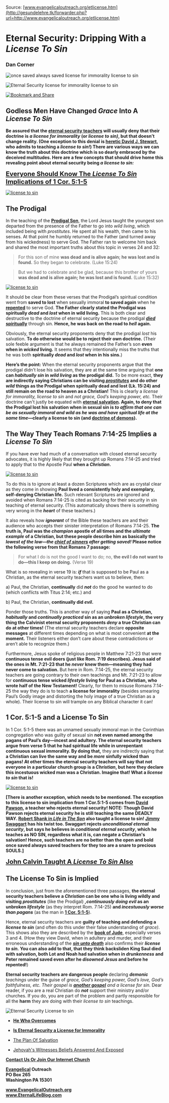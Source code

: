 <!--t Eternal Security: Dripping With a License To Sin t-->
<!--d  d-->

Source: [www.evangelicaloutreach.org/etlicense.htm](http://gesundelehre.tk/forwarder.php?url=http://www.evangelicaloutreach.org/etlicense.htm)

# Eternal Security: Dripping With a _License To Sin_


### Dan Corner

![once saved always saved license for immorality license to sin](../../files/pictures/evangelical-license-for-immorality.jpg "once saved always saved license for immorality license to sin")

![Eternal Security license for immorality license to sin](../../files/pictures/a-colorb.gif "Eternal Security license for immorality license to sin")


[![Bookmark and Share](../s7.addthis.com/static/btn/v2/lg-share-en.gif)](http://www.addthis.com/bookmark.php?v=250&username=xa-4ce723c86d857fe0)


## Godless Men Have Changed _Grace_ Into A _License To Sin_

**Be assured that the [eternal security teachers](http://gesundelehre.tk/forwarder.php?url=http://evangelicaloutreach.org/eternal-security-teachers.html) will usually deny that their doctrine is _a license for immorality_ (or _license to sin)_, but that doesn’t change reality. (One exception to this denial is [heretic David J. Stewart](http://gesundelehre.tk/forwarder.php?url=http://evangelicaloutreach.org/hereticDavidJStewart.html), who admits to teaching a _license to sin!_) There are various ways we can know the truth about this doctrine which is so dearly embraced by the deceived multitudes. Here are a few concepts that should drive home this revealing point about eternal security being _a license to sin:_**

<big><big>**[Everyone Should Know The _License To Sin_ Implications of 1 Cor. 5:1-5](#license%20to%20sin)**</big></big>

[![license to sin](../../files/pictures/never-saved-david-adultery-murder.jpg "A license to sin and salvation together does NOT exist!")](http://gesundelehre.tk/forwarder.php?url=http://evangelicaloutreach.org/eternal-security.html)

## The Prodigal

In the teaching of the **[Prodigal Son](http://gesundelehre.tk/forwarder.php?url=http://evangelicaloutreach.org/prodigal-son.html)**, the Lord Jesus taught the youngest son departed from the presence of the Father to go into _wild living_, which included being with _prostitutes_. He spent all his wealth, then came to his senses. At that point he humbly returned to the Father (and turned away from his wickedness) to serve God. The Father ran to welcome him back and shared the most important truths about this topic in verses 24 and 32:

> For this son of mine **was dead and is alive again; he was lost and is found.** So they began to celebrate. (Luke 15:24)

> But we had to celebrate and be glad, because this brother of yours **was dead and is alive again; he was lost and is found.** (Luke 15:32)

[![license to sin](../../files/pictures/license-to-sin.jpg "A license to sin = eternal security!")](http://gesundelehre.tk/forwarder.php?url=http://evangelicaloutreach.org/acid_test.html)

It should be clear from these verses that the Prodigal’s spiritual condition went from **saved to lost** when sexually immoral **to saved again** when he **[repented](http://gesundelehre.tk/forwarder.php?url=http://evangelicaloutreach.org/repentance.html)** to serve God. **The Father clearly stated the Prodigal was spiritually _dead_ and _lost_ when in wild living.** This is both clear and destructive to the doctrine of eternal security because the prodigal **_[died](http://gesundelehre.tk/forwarder.php?url=http://evangelicaloutreach.org/spiritual-death.html)_ [ spiritually](http://gesundelehre.tk/forwarder.php?url=http://evangelicaloutreach.org/spiritual-death.html)** through sin. **Hence, he was back on the road to _hell_ again.**

Obviously, the eternal security proponents deny that the prodigal _lost_ his salvation. **To do otherwise would be to reject their own doctrine.** (Their sole feeble argument is that he always remained the Father’s son **even when in _wicked_ living.** It seems that they intentionally miss the truths that he was both **spiritually _dead_ and _lost_ when in his sins.**)

**Here’s the point:** When the eternal security proponents argue that the prodigal didn’t lose his salvation, they are at the same time arguing that **one can _habitually sin_ in _wild living_ as the prodigal did.** To be more exact, **they are indirectly saying Christians can be visiting _[prostitutes](http://gesundelehre.tk/forwarder.php?url=http://evangelicaloutreach.org/prostitution.htm)_ and do other _wild_ things as the Prodigal when spiritually dead and lost (Lk. 15:24) and still remain on the road to heaven as a Christian!** This is clearly a _license for immorality, license to sin_ and _not grace, God’s keeping power, etc._ Their doctrine can't justly be equated with **[eternal salvation](http://gesundelehre.tk/forwarder.php?url=http://evangelicaloutreach.org/getsaved.html). Again, to deny that the Prodigal lost his salvation when in sexual sin is _to affirm that one can be as sexually immoral and wild as he was and have spiritual life at the same time_—clearly a license to sin (and [doctrine of demons](http://gesundelehre.tk/forwarder.php?url=http://evangelicaloutreach.org/doctrine-of-demons.html)).**



## The Way They Teach Romans 7:14-25 Implies a _License To Sin_

If you have ever had much of a conversation with closed eternal security advocates, it is highly likely that they brought up Romans 7:14-25 and tried to apply that to the Apostle Paul **when a _Christian_.**

[![license to sin](../../files/pictures/license-to-sin-and-sin.jpg "OSAS people most often deny their lince to sin.")](http://gesundelehre.tk/forwarder.php?url=http://evangelicaloutreach.org/practice-sin.htm)

To do this is to ignore at least a dozen Scriptures which are as crystal clear as they come in showing **Paul lived a consistently holy and exemplary, self-denying Christian life.** Such relevant Scriptures are ignored and avoided when Romans 7:14-25 is cited as backing for their security in sin teaching of eternal security. (This automatically shows there is something very wrong in the **_heart_** of these teachers.)

It also reveals how **_ignorant_** of the Bible these teachers are and their audience who accepts their sinister interpretation of Romans 7:14-25\. **The truth is, Paul was the _champion_ apostle of all times and the _ultimate example_ of a Christian, but these people describe him as basically the _lowest of the low—the [chief of sinners](http://gesundelehre.tk/forwarder.php?url=http://evangelicaloutreach.org/worst-of-sinners.htm) after getting saved!_ Please notice the following verse from that Romans 7 passage:**

> For what I do is not the good I want to do; no, **the evil I do not want to do—this I keep on doing.** (Verse 19)

What is so revealing in verse 19 is: **_if_** that is supposed to be Paul as a Christian, as the eternal security teachers want us to believe, then:

a) Paul, the Christian, **continually** did **_not_** do the good he wanted to do (which conflicts with Titus 2:14; etc.) and

b) Paul, the Christian, **continually did _evil_.**

Ponder those truths. This is another way of saying **Paul as a Christian, _habitually_ and _continually practiced_ sin as an _unbroken lifestyle_,  the very thing the Calvinist eternal security proponents _deny_ a true Christian can do at other times!** (The eternal security teachers declare **opposite messages** at different times depending on what is most convenient **at the moment.** Their listeners either don’t care about these contradictions or aren’t able to recognize them.)

Furthermore, Jesus spoke of religious people in Matthew 7:21-23 that were **continuous tense evil doers (just like Rom. 7:19 describes). Jesus said of the ones in Mt. 7:21-23 that he _never_ knew them—meaning they had never come to salvation.** But here in Rom. 7:14-25, the eternal security teachers are going contrary to their own teachings and Mt. 7:21-23 to allow for **continuous tense wicked _lifestyle_ living for Paul as a Christian, who wrote half of the New Testament!** Clearly, for them to misuse Romans 7:14-25 the way they do is to teach **a license for immorality**  (besides smearing Paul’s Godly image and distorting the holy image of a true Christian as a whole). Their license to sin will trample on any Biblical character it can!


<a name="license%20to%20sin"></a>
## 1 Cor. 5:1-5 and a License To Sin

In 1 Cor. 5:1-5 there was an unnamed sexually immoral man in the Corinthian congregation who was guilty of sexual sin **not even named among the pagans of Paul’s day—incest and adultery. The eternal security teachers argue from verse 5 that he had spiritual life while in unrepentant continuous sexual immorality. By doing that,** they are indirectly saying that **a Christian can live the same way and be _more_ sinfully wicked than pagans! At other times the eternal security teachers will say that not everyone in a particular church group is a _Christian_, but here they declare this incestuous wicked man was a Christian. Imagine that! What a _license to sin_ that is!**

[![license to sin](../../files/pictures/sin-unto-death-eternal-security-click.jpg "The OSAS sin unto death is a definite license to sin.")](http://gesundelehre.tk/forwarder.php?url=http://evangelicaloutreach.org/sinuntodeath.html)

**[There is another exception, which needs to be mentioned. The exception to this license to sin implication from 1 Cor.5:1-5 comes from [David Pawson](http://gesundelehre.tk/forwarder.php?url=http://evangelicaloutreach.org/david_pawson.html), a teacher who rejects eternal security! NOTE: Though David Pawson rejects eternal security he is still teaching the same DEADLY WAY. [Robert Shank in _Life in The Son_](http://gesundelehre.tk/forwarder.php?url=http://evangelicaloutreach.org/robert-shank.html) also taught a license to sin! [Jimmy Swaggart](http://gesundelehre.tk/forwarder.php?url=http://evangelicaloutreach.org/jimmy-swaggart-study-in-the-word.htm) has his twist too. Swaggart rejects _unconditional eternal security_, but says he believes in _conditional eternal security_, which he teaches as NO SIN, regardless what it is, can negate a Christian's salvation! Hence, such teachers are no better than the open and bold once saved always saved teachers for they too are a snare to precious SOULS.]**

<big><big>[**John Calvin Taught A _License To Sin_ Also**](http://gesundelehre.tk/forwarder.php?url=http://evangelicaloutreach.org/johncalvin.html)</big></big>



## The License To Sin is Implied

In conclusion, just from the aforementioned three passages, **the eternal security teachers believe a _Christian_ can be one who is living wildly and visiting _prostitutes_** (like the Prodigal) **_,continuously_ _doing_ _evil_ as an unbroken _lifestyle_** (as they interpret Rom. 7:14-25) **and _incestuously worse than pagans_** (as the man in [**1 Cor. 5:1-5**](http://gesundelehre.tk/forwarder.php?url=http://evangelicaloutreach.org/1cor55_calvinism.htm)).

Hence, eternal security teachers are **guilty of teaching and defending a _license to sin_** (and often do this under their false understanding of _grace)_. This shows also they are described by the [**book of Jude**](http://gesundelehre.tk/forwarder.php?url=http://evangelicaloutreach.org/Jude.htm), especially verses 3 and 4\. (How they view David, when in adultery and murder, and their erroneous understanding of the _[**sin unto death**](http://gesundelehre.tk/forwarder.php?url=http://evangelicaloutreach.org/sinuntodeath.html)_ also confirms their **_license to sin._ You can also add to that, that they think backsliden King Saul died with salvation, both Lot and Noah had salvation when in _drunkenness_ and Peter remained saved even after he _disowned Jesus_ and before he repented!**)

**Eternal security teachers are dangerous people**  declaring _**demonic** teachings_ under the guise of _grace, God’s keeping power, God’s love, God’s faithfulness, etc. Their gospel is [**another gospel**](http://gesundelehre.tk/forwarder.php?url=http://evangelicaloutreach.org/anothergospel.html) and a license for sin._ Dear reader, if you are a real Christian do **_not_** support their ministry and/or churches. If you do, you are part of the problem and partly responsible for all the **harm** they are doing with their _license to sin_ teachings.

![Eternal Security License to sin](../../files/pictures/a-colorb.gif "Eternal Security License to sin")

- **[He Who Overcomes](http://gesundelehre.tk/forwarder.php?url=http://evangelicaloutreach.org/he-who-overcomes.html)**

- **[Is Eternal Security a License for Immorality](http://gesundelehre.tk/forwarder.php?url=http://evangelicaloutreach.org/eslicense.htm)**

- [The Plan Of Salvation](http://gesundelehre.tk/forwarder.php?url=http://evangelicaloutreach.org/plan-of-salvation.html)

- [Jehovah's Witnesses Beliefs Answered And Exposed](http://gesundelehre.tk/forwarder.php?url=http://evangelicaloutreach.org/jehovahs-witnesses-answered.html)

**[Contact Us Or Join Our Internet Church](http://gesundelehre.tk/forwarder.php?url=http://evangelicaloutreach.org/contact.html)**

**[Evangelical](http://gesundelehre.tk/forwarder.php?url=http://evangelicaloutreach.org/index.html) Outreach**  
**PO Box 265**  
**Washington PA 15301**

**www.EvangelicalOutreach.org**  
**www.EternalLifeBlog.com**